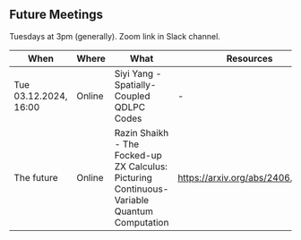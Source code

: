 ## Future Meetings

Tuesdays at 3pm (generally). Zoom link in Slack channel.

| When                  | Where  | What                                                                                        | Resources                        |
|-----------------------|--------|---------------------------------------------------------------------------------------------|----------------------------------|
| Tue 03.12.2024, 16:00 | Online | Siyi Yang - Spatially-Coupled QDLPC Codes                                                   | -                                |
| The future            | Online | Razin Shaikh - The Focked-up ZX Calculus: Picturing Continuous-Variable Quantum Computation | https://arxiv.org/abs/2406.02905 |
